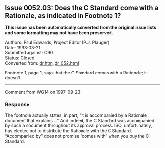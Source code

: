 ## Issue 0052.03: Does the C Standard come with a Rationale, as indicated in Footnote 1?

**This issue has been automatically converted from the original issue lists and some formatting may not have been preserved.**

Authors: Paul Edwards, Project Editor (P.J. Plauger)  
Date: 1993-03-21  
Submitted against: C90  
Status: Closed  
Converted from: [dr.htm](https://www.open-std.org/jtc1/sc22/wg14/www/docs/dr.htm), [dr_052.html](https://www.open-std.org/jtc1/sc22/wg14/www/docs/dr_052.html)

Footnote 1, page 1, says that the C Standard comes with a Rationale; it doesn't.

---

Comment from WG14 on 1997-09-23:

### Response

The footnote actually states, in part, “It is accompanied by a Rationale
document that explains ...” And indeed, the C Standard was accompanied by such a
document throughout its approval process. ISO, unfortunately, has elected not to
distribute the Rationale with the C Standard. “Accompanied by” does not promise
“comes with” when you buy the C Standard.
